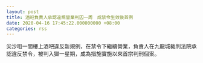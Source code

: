 ```yaml
---
layout: post
title: 酒吧負責人承認違規營業判囚一周　成禁令生效後首例　
date: 2020-04-16 17:45:22.000000000 +08:00
categories: rss
---
```


尖沙咀一間樓上酒吧違反新規例，在禁令下繼續營業，負責人在九龍城裁判法院承認違反禁令，被判入獄一星期，成為措施實施以來首宗判刑個案。
